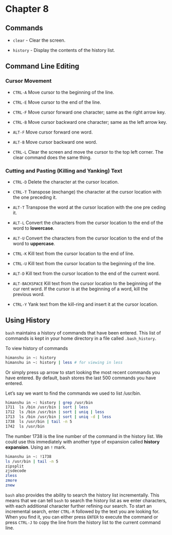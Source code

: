 # Chapter 8

## Commands

- `clear` - Clear the screen.

- `history` - Display the contents of the history list.

## Command Line Editing

### Cursor Movement

- `CTRL-A` Move cursor to the beginning of the line.

- `CTRL-E` Move cursor to the end of the line.

- `CTRL-F` Move cursor forward one character; same as the right arrow key.

- `CTRL-B` Move cursor backward one character; same as the left arrow key.

- `ALT-F` Move cursor forward one word.

- `ALT-B` Move cursor backward one word.

- `CTRL-L` Clear the screen and move the cursor to the top left corner. The
clear command does the same thing.

### Cutting and Pasting (Killing and Yanking) Text

- `CTRL-D` Delete the character at the cursor location.

- `CTRL-T` Transpose (exchange) the character at the cursor location with
the one preceding it.

- `ALT-T` Transpose the word at the cursor location with the one pre
ceding it.

- `ALT-L` Convert the characters from the cursor location to the end of
the word to **lowercase**.

- `ALT-U` Convert the characters from the cursor location to the end of
the word to **uppercase**.

- `CTRL-K` Kill text from the cursor location to the end of line.

- `CTRL-U` Kill text from the cursor location to the beginning of the line.

- `ALT-D` Kill text from the cursor location to the end of the current word.

- `ALT-BACKSPACE` Kill text from the cursor location to the beginning of the cur
rent word. If the cursor is at the beginning of a word, kill the
previous word.

- `CTRL-Y` Yank text from the kill-ring and insert it at the cursor location.

## Using History

`bash` maintains a history of commands that have been entered. This list of commands is kept in your home directory in a file called `.bash_history`.

To view history of commands

```bash
himanshu in ~: history
himanshu in ~: history | less # for viewing in less
```

Or simply press up arrow to start looking the most recent commands you have entered. By default, bash stores the last 500 commands you have entered.

 Let’s say we want to find the commands we used to list /usr/bin.

 ```bash
 himanshu in ~: history | grep /usr/bin
 1711  ls /bin /usr/bin | sort | less
 1712  ls /bin /usr/bin | sort | uniq | less
 1713  ls /bin /usr/bin | sort | uniq -d | less
 1738  ls /usr/bin | tail -n 5
 1742  ls /usr/bin
 ```

The number 1738 is the line number of the command in the history list.
We could use this immediately with another type of expansion called **history expansion**. Using an `!` mark.

```bash
himanshu in ~: !1738
ls /usr/bin | tail -n 5
zipsplit
zjsdecode
zless
zmore
znew
```

`bash` also provides the ability to search the history list incrementally. This means that we can tell `bash` to search the history list as we enter characters, with each additional character further refining our search. To start an incremental search, enter `CTRL-R` followed by the text you are looking for. When you find it, you can either press `ENTER` to execute the command or press `CTRL-J` to copy the line from the history list to the current command line.
